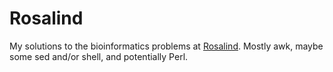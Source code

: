 # Rosalind

My solutions to the bioinformatics problems at [Rosalind](http://rosalind.info/problems/list-view/). Mostly awk, maybe some sed and/or shell, and potentially Perl.
